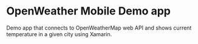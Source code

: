 # OpenWeather Mobile Demo app
Demo app that connects to OpenWeatherMap web API and shows current temperature in a given city using Xamarin.
